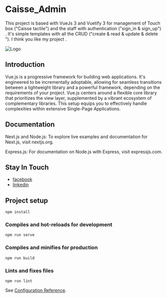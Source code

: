 
# Caisse_Admin

This project is based with VueJs 3 and Vuetify 3  for management of Touch box ("Caisse tactile") and the staff with authentication 
("sign_in & sign_up") . It's simple templates with all the CRUD ("create & read & update & delete "). 
I think you like my project .

![Logo](https://vuejs.org/images/logo.png)


## Introduction
Vue.js is a progressive framework for building web applications. It's engineered to be incrementally adoptable, allowing for seamless transitions between a lightweight library and a powerful framework, depending on the requirements of your project. Vue.js centers around a flexible core library that prioritizes the view layer, supplemented by a vibrant ecosystem of complementary libraries. This setup equips you to effectively handle complexities within extensive Single-Page Applications.
## Documentation

Next.js and Node.js:
To explore live examples and documentation for Next.js, visit nextjs.org.

Express.js: For documentation on Node.js with Express, visit expressjs.com.

##  Stay In Touch
- [facebook](https://www.facebook.com/sabri.jammoussi.9)
- [linkedin](https://www.linkedin.com/in/jammoussi-sabri-488005286/)


## Project setup
```
npm install
```

### Compiles and hot-reloads for development
```
npm run serve
```

### Compiles and minifies for production
```
npm run build
```

### Lints and fixes files
```
npm run lint
```


See [Configuration Reference](https://cli.vuejs.org/config/).
